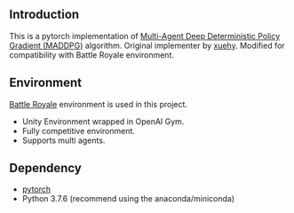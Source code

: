 ## Introduction

This is a pytorch implementation of [Multi-Agent Deep Deterministic Policy Gradient (MADDPG)](https://arxiv.org/abs/1706.02275) algorithm.
Original implementer by [xuehy](https://github.com/xuehy). Modified for compatibility with Battle Royale environment.

## Environment

[Battle Royale](https://github.com/adhipradhana/BattleRoyale) environment is used in this project. 
- Unity Environment wrapped in OpenAI Gym. 
- Fully competitive environment.
- Supports multi agents.

## Dependency

- [pytorch](https://github.com/pytorch/pytorch)
- Python 3.7.6 (recommend using the anaconda/miniconda)